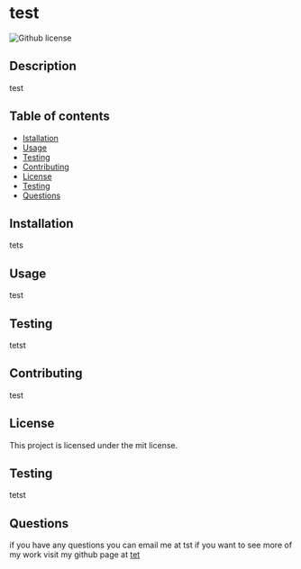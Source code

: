 # test
 ![Github license](https://img.shields.io/badge/license-mit-blue.svg)

## Description
test

## Table of contents
- [Istallation](#installation)
- [Usage](#usage)
- [Testing](#testing)
- [Contributing](#contributing)
- [License](#license)
- [Testing](#testing)
- [Questions](#questions)

## Installation
tets

## Usage
test

## Testing
tetst

## Contributing
test

## License
This project is licensed under the mit license.

## Testing
tetst

## Questions
if you have any questions you can email me at tst
if you want to see more of my work visit my github page at [tet](https://github.com/tet)
